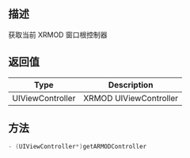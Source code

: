## 描述

获取当前 XRMOD 窗口根控制器

## 返回值

| Type                                                      | Description            |
| --------------------------------------------------------- | ---------------------- |
| <highlight color="#B092CA"> UIViewController </highlight> | XRMOD UIViewController |

## 方法

```objectivec
- (UIViewController*)getARMODController
```
